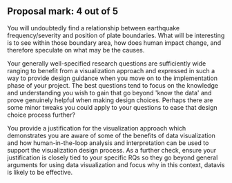 ## Proposal mark: 4 out of 5

You will undoubtedly find a relationship between earthquake frequency/severity and position of plate boundaries. What will be interesting is to see within those boundary area, how does human impact change, and therefore speculate on what may be the causes.

Your generally well-specified research questions are sufficiently wide ranging to benefit from a visualization approach and expressed in such a way to provide design guidance when you move on to the implementation phase of your project. The best questions tend to focus on the knowledge and understanding you wish to gain that go beyond 'know the data' and prove genuinely helpful when making design choices. Perhaps there are some minor tweaks you could apply to your questions to ease that design choice process further?

You provide a justification for the visualization approach which demonstrates you are aware of some of the benefits of data visualization and how human-in-the-loop analysis and interpretation can be used to support the visualization design process. As a further check, ensure your justification is closely tied to your specific RQs so they go beyond general arguments for using data visualization and focus why in this context, datavis is likely to be effective.